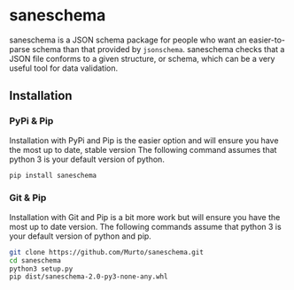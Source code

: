 # saneschema

saneschema is a JSON schema package for people who want an easier-to-parse schema than that provided by `jsonschema`.
saneschema checks that a JSON file conforms to a given structure, or schema, which can be a very useful tool for data validation.

## Installation

### PyPi & Pip

Installation with PyPi and Pip is the easier option and will ensure you have the most up to date, stable version
The following command assumes that python 3 is your default version of python.

```bash
pip install saneschema
```

### Git & Pip

Installation with Git and Pip is a bit more work but will ensure you have the most up to date version.
The following commands assume that python 3 is your default version of python and pip.

```bash
git clone https://github.com/Murto/saneschema.git
cd saneschema
python3 setup.py
pip dist/saneschema-2.0-py3-none-any.whl
```
